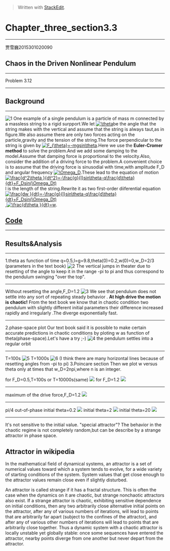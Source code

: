﻿


> Written with [StackEdit](https://stackedit.io/).
# Chapter_three_section3.3
----------
贾雪巍2015301020090

## Chaos in the Driven Nonlinear Pendulum
-------
Problem 3.12

-----------
## Background
-----
![1](https://github.com/jxw666/computationalphysics_N2015301020090/blob/master/chaos1.png)
One example of a single pendulum is a particle of mass m connected by a massless string to a rigid surpport.We let <a href="http://www.codecogs.com/eqnedit.php?latex=\theta" target="_blank"><img src="http://latex.codecogs.com/gif.latex?\theta" title="\theta" /></a>be the angle that the string makes with the vertical and assume that the string is always taut,as in figure.We also assume there are only two forces acting on the particle,gravity and the tension of the string.The force perpendicular to the string is given by <a href="http://www.codecogs.com/eqnedit.php?latex=F_{\theta}=-mgsin\theta" target="_blank"><img src="http://latex.codecogs.com/gif.latex?F_{\theta}=-mgsin\theta" title="F_{\theta}=-mgsin\theta" /></a>.Here we use the **Euler-Cromer method** to solve the problem.And we add some damping  to the model.Assume that damping force is  proportional to the velocity.Also, consider the addition of a driving force to the problem.A convenient choice is to assume that the driving force is sinusodial with time,with amplitude F_D and angular frequency <a href="http://www.codecogs.com/eqnedit.php?latex=\Omega_D" target="_blank"><img src="http://latex.codecogs.com/gif.latex?\Omega_D" title="\Omega_D" /></a>.These lead to the equation of motion <a href="http://www.codecogs.com/eqnedit.php?latex=\frac{d^2\theta&space;}{dt^2}=-\frac{g}{l}sin\theta-q\frac{d\theta}{dt}&plus;F_Dsin(\Omega_Dt)" target="_blank"><img src="http://latex.codecogs.com/gif.latex?\frac{d^2\theta&space;}{dt^2}=-\frac{g}{l}sin\theta-q\frac{d\theta}{dt}&plus;F_Dsin(\Omega_Dt)" title="\frac{d^2\theta }{dt^2}=-\frac{g}{l}sin\theta-q\frac{d\theta}{dt}+F_Dsin(\Omega_Dt)" /></a>
l is the length of the string.Rewrite it as two first-order diiferential equation<a href="http://www.codecogs.com/eqnedit.php?latex=\frac{dw&space;}{dt}=-\frac{g}{l}sin\theta-q\frac{d\theta}{dt}&plus;F_Dsin(\Omega_Dt)" target="_blank"><img src="http://latex.codecogs.com/gif.latex?\frac{dw&space;}{dt}=-\frac{g}{l}sin\theta-q\frac{d\theta}{dt}&plus;F_Dsin(\Omega_Dt)" title="\frac{dw }{dt}=-\frac{g}{l}sin\theta-q\frac{d\theta}{dt}+F_Dsin(\Omega_Dt)" /></a>,<a href="http://www.codecogs.com/eqnedit.php?latex=\frac{d\theta&space;}{dt}=w" target="_blank"><img src="http://latex.codecogs.com/gif.latex?\frac{d\theta&space;}{dt}=w" title="\frac{d\theta }{dt}=w" /></a>.
## [Code](https://github.com/jxw666/computationalphysics_N2015301020090/blob/master/chaos.py)
---------------------
## Results&Analysis
---------------
1.theta as function of time
q=0.5,l=g=9.8,theta(0)=0.2,w(0)=0,w_D=2/3
(parameters in the text book)
![2](https://github.com/jxw666/computationalphysics_N2015301020090/blob/master/chaos2.png)
The vertical jumps in theater due to resetting of the angle to keep it in the range -pi to pi and thus correspond to the pendulum swinging "over the top".

----------
Without resetting the angle,F_D=1.2
![3](https://github.com/jxw666/computationalphysics_N2015301020090/blob/master/chaos3.png)
We see that pendulum does not settle into any sort of repeating steady behavior .
**At high drive the motion is chaotic!**
From the text book we know that in chaotic condition two pendulum with slightly different initial parameters their difference increased rapidly and irregularly .The diverge exponentially fast.
 
----
2.phase-space plot
Our text book said it is possible to make certain accurate predictions in chaotic conditions by ploting w as function of theta(phase-space).Let's have a try ;-)
![4](https://github.com/jxw666/computationalphysics_N2015301020090/blob/master/chaos4.png)
the pendulum settles into a regular orbit

-----
T=100s
![5](https://github.com/jxw666/computationalphysics_N2015301020090/blob/master/chaos5.png)
T=1000s
![6](https://github.com/jxw666/computationalphysics_N2015301020090/blob/master/chaos6.png)
(I think there are many horizontal lines because of resetting angles from -pi to pi)
3.Poincare section
Then we plot w versus theta only at times that w_D=2npi,where n is an integer.

for F_D=0.5,T=100s or T=10000s(same)
![](https://github.com/jxw666/computationalphysics_N2015301020090/blob/master/FD%3D0.5.png)
for F_D=1.2
![](https://github.com/jxw666/computationalphysics_N2015301020090/blob/master/1000s.png)

----------------
 maximum of the drive force,F_D=1.2
 ![](https://github.com/jxw666/computationalphysics_N2015301020090/blob/master/pi:2.png)

-------------
 pi/4 out-of-phase
 initial theta=0.2
 ![](https://github.com/jxw666/computationalphysics_N2015301020090/blob/master/pi:4.png)
 initial theta=2
 ![](https://github.com/jxw666/computationalphysics_N2015301020090/blob/master/pi:4%202.png)
 initial theta=20
 ![](https://github.com/jxw666/computationalphysics_N2015301020090/blob/master/pi:4%2020.png)
 
 ----------
It's not sensitive to the initial value.
"special attractor"?
The behavior in the chaotic regime is not completely random,but can be describe by a strange attractor in phase space.
## Attractor in wikipedia
In the mathematical field of dynamical systems, an attractor is a set of numerical values toward which a system tends to evolve, for a wide variety of starting conditions of the system. System values that get close enough to the attractor values remain close even if slightly disturbed.

An attractor is called strange if it has a fractal structure. This is often the case when the dynamics on it are chaotic, but strange nonchaotic attractors also exist. If a strange attractor is chaotic, exhibiting sensitive dependence on initial conditions, then any two arbitrarily close alternative initial points on the attractor, after any of various numbers of iterations, will lead to points that are arbitrarily far apart (subject to the confines of the attractor), and after any of various other numbers of iterations will lead to points that are arbitrarily close together. Thus a dynamic system with a chaotic attractor is locally unstable yet globally stable: once some sequences have entered the attractor, nearby points diverge from one another but never depart from the attractor.
 
